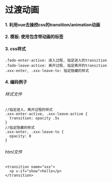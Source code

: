# 过渡动画
#### 1. 利用vue去操控css的transition/animation动画
#### 2. 模板: 使用<transition name='xxx'>包含带动画的标签
#### 3. css样式
    .fade-enter-active: 进入过程, 指定进入的transition
    .fade-leave-active: 离开过程, 指定离开的transition
    .xxx-enter, .xxx-leave-to: 指定隐藏的样式
#### 4. 编码例子
###### 样式文件
    //指定进入、离开过程的样式
    .xxx-enter-active, .xxx-leave-active {
      transition: opacity .5s
    }
    //指定隐藏的样式
    .xxx-enter, .xxx-leave-to {
      opacity: 0
    }
###### html文件	    
    <transition name="xxx">
      <p v-if="show">hello</p>
    </transition>
    